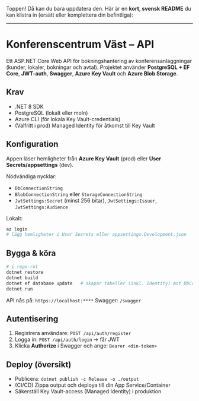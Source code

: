 Toppen! Då kan du bara uppdatera den. Här är en **kort, svensk README** du kan klistra in (ersätt eller komplettera din befintliga):

---

# Konferenscentrum Väst – API

Ett ASP.NET Core Web API för bokningshantering av konferensanläggningar (kunder, lokaler, bokningar och avtal).
Projektet använder **PostgreSQL + EF Core**, **JWT-auth**, **Swagger**, **Azure Key Vault** och **Azure Blob Storage**.

## Krav

* .NET 8 SDK
* PostgreSQL (lokalt eller moln)
* Azure CLI (för lokala Key Vault-credentials)
* (Valfritt i prod) Managed Identity för åtkomst till Key Vault

## Konfiguration

Appen läser hemligheter från **Azure Key Vault** (prod) eller **User Secrets/appsettings** (dev).

Nödvändiga nycklar:

* `DbConnectionString`
* `BlobConnectionString` eller `StorageConnectionString`
* `JwtSettings:Secret` (minst 256 bitar), `JwtSettings:Issuer`, `JwtSettings:Audience`

Lokalt:

```bash
az login
# lägg hemligheter i User Secrets eller appsettings.Development.json
```

## Bygga & köra

```bash
# i repo-rot
dotnet restore
dotnet build
dotnet ef database update   # skapar tabeller (inkl. Identity) mot DbConnectionString
dotnet run
```

API nås på: `https://localhost:****`
Swagger: `/swagger`

## Autentisering

1. Registrera användare: `POST /api/auth/register`
2. Logga in: `POST /api/auth/login` → får JWT
3. Klicka **Authorize** i Swagger och ange: `Bearer <din-token>`

## Deploy (översikt)

* Publicera: `dotnet publish -c Release -o ./output`
* (CI/CD) Zippa output och deploya till din App Service/Container
* Säkerställ Key Vault-access (Managed Identity) i produktion
